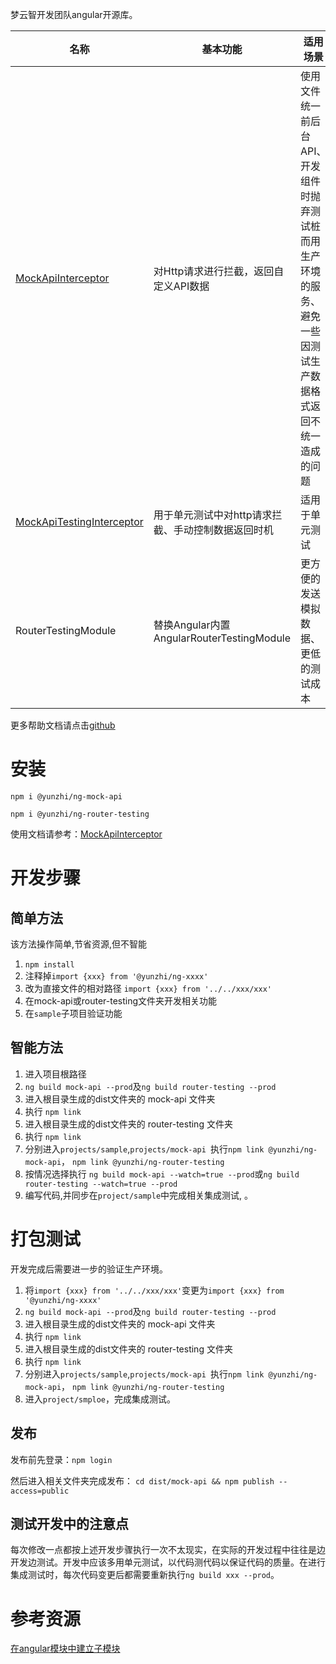 梦云智开发团队angular开源库。

| 名称 | 基本功能 | 适用场景 | 
| ------ | ------ | ------ | 
| [MockApiInterceptor](https://github.com/yunzhiclub/ng/tree/main/projects/mock-api) | 对Http请求进行拦截，返回自定义API数据 | 使用文件统一前后台API、开发组件时抛弃测试桩而用生产环境的服务、避免一些因测试生产数据格式返回不统一造成的问题 |
| [MockApiTestingInterceptor](https://github.com/yunzhiclub/ng/tree/main/projects/mock-api) | 用于单元测试中对http请求拦截、手动控制数据返回时机 | 适用于单元测试 |
| RouterTestingModule | 替换Angular内置AngularRouterTestingModule | 更方便的发送模拟数据、更低的测试成本 |

更多帮助文档请点击[github](https://github.com/yunzhiclub/ng)

# 安装

`npm i @yunzhi/ng-mock-api`

`npm i @yunzhi/ng-router-testing`

使用文档请参考：[MockApiInterceptor](https://github.com/yunzhiclub/ng/tree/main/projects/mock-api)

# 开发步骤

## 简单方法

该方法操作简单,节省资源,但不智能

1. `npm install`
2. 注释掉`import {xxx} from '@yunzhi/ng-xxxx'`
3. 改为直接文件的相对路径 `import {xxx} from '../../xxx/xxx'`
4. 在mock-api或router-testing文件夹开发相关功能
5. 在`sample`子项目验证功能

## 智能方法

1. 进入项目根路径
2. `ng build mock-api --prod`及`ng build router-testing --prod`
3. 进入根目录生成的dist文件夹的 mock-api 文件夹
4. 执行 `npm link`
5. 进入根目录生成的dist文件夹的 router-testing 文件夹
6. 执行 `npm link`
7. 分别进入`projects/sample`,`projects/mock-api
   `执行`npm link @yunzhi/ng-mock-api`， `npm link @yunzhi/ng-router-testing`
8. 按情况选择执行 `ng build mock-api --watch=true --prod`或`ng build router-testing --watch=true --prod`
9. 编写代码,并同步在`project/sample`中完成相关集成测试, 。

# 打包测试

开发完成后需要进一步的验证生产环境。

1. 将`import {xxx} from '../../xxx/xxx'`变更为`import {xxx} from '@yunzhi/ng-xxxx'`
2. `ng build mock-api --prod`及`ng build router-testing --prod`
3. 进入根目录生成的dist文件夹的 mock-api 文件夹
4. 执行 `npm link`
5. 进入根目录生成的dist文件夹的 router-testing 文件夹
6. 执行 `npm link`
7. 分别进入`projects/sample`,`projects/mock-api
   `执行`npm link @yunzhi/ng-mock-api`， `npm link @yunzhi/ng-router-testing`
8. 进入`project/smploe`，完成集成测试。

## 发布
发布前先登录：`npm login`

然后进入相关文件夹完成发布：
`cd dist/mock-api && npm publish --access=public`

## 测试开发中的注意点

每次修改一点都按上述开发步骤执行一次不太现实，在实际的开发过程中往往是边开发边测试。开发中应该多用单元测试，以代码测代码以保证代码的质量。在进行集成测试时，每次代码变更后都需要重新执行`ng build xxx --prod`。

# 参考资源

[在angular模块中建立子模块](https://github.com/ng-packagr/ng-packagr/blob/master/docs/secondary-entrypoints.md)
